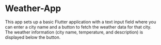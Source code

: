 # Weather-App

This app sets up a basic Flutter application with a text input field where you can enter a city name and a button to fetch the weather data for that city. The weather information (city name, temperature, and description) is displayed below the button.



